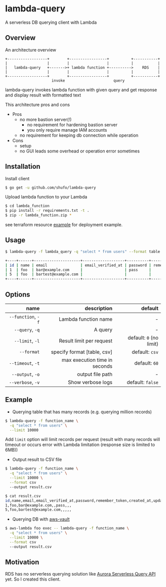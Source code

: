 # lambda-query

A serverless DB querying client with Lambda

## Overview

An architecture overview

```
+------------------+        +-----------------+          +-----------+
|                  |        |                 |          |           |
|   lambda-query   +------->+ lambda function +---------->    RDS    |
|                  |        |                 |          |           |
+------------------+        +-----------------+          +-----------+
                     invoke                      query
```

lambda-query invokes lambda function with given query and get response and display result with formatted text

This architecture pros and cons

- Pros
  - no more bastion server(!)
    - no requirement for hardening bastion server
    - you only require manage IAM accounts
  - no requirement for keeping db connection while operation
- Cons
  - setup
  - no GUI leads some overhead or operation error sometimes

## Installation

Install client

```bash
$ go get -u github.com/shufo/lambda-query
```

Upload lambda function to your Lambda

```bash
$ cd lambda_function
$ pip install -r requirements.txt -t .
$ zip -r lambda_function.zip *
```

see terraform resource [example](./example/main.tf) for deployment example.

## Usage

```bash
$ lambda-query -f lambda_query -q "select * from users" --format table

+----+------+---------------------+-------------------+----------+----------------+------------+------------+
| id | name | email               | email_verified_at | password | remember_token | created_at | updated_at |
| 1  | foo  | bar@example.com     |                   | pass     |                |            |            |
| 5  | foo  | bartest@example.com |                   |          |                |            |            |
+----+------+---------------------+-------------------+----------+----------------+------------+------------+
```

## Options

|               name |                   description |                 default |
| -----------------: | ----------------------------: | ----------------------: |
| `--function`, `-f` |          Lambda function name |                      - |
|    `--query`, `-q` |                       A query |                      - |
|    `--limit`, `-l` |      Result limit per request | default: `0` (no limit) |
|         `--format` |   specify format [table, csv] |          default: `csv` |
|  `--timeout`, `-t` | max execution time in seconds |           default: `60` |
|   `--output`, `-o` |              output file path |                      - |
|  `--verbose`, `-v` |             Show verbose logs |        default: `false` |

## Example


- Querying table that has many records (e.g. querying million records) 

```bash
$ lambda-query -f function_name \
  -q "select * from users" \
  --limit 10000
```

Add `limit` option will limit records per request (result with many records will timeout or occurs error with Lambda limitation (response size is limited to 6MB))

- Output result to CSV file

```bash
$ lambda-query -f function_name \
  -q "select * from users" \
  --limit 10000 \
  --format csv
  --output result.csv

$ cat result.csv
id,name,email,email_verified_at,password,remember_token,created_at,updated_at
1,foo,bar@example.com,,pass,,,
5,foo,bartest@example.com,,,,,
```

- Querying DB with [aws-vault](https://github.com/99designs/aws-vault) 

```bash
$ aws-lambda foo exec -- lambda-query -f function_name \
  -q "select * from users" \
  --limit 10000 \
  --format csv
  --output result.csv
```

## Motivation

RDS has no serverless querying solution like [Aurora Serverless Query API](https://docs.aws.amazon.com/AmazonRDS/latest/AuroraUserGuide/data-api.html) yet. So I created this client.
